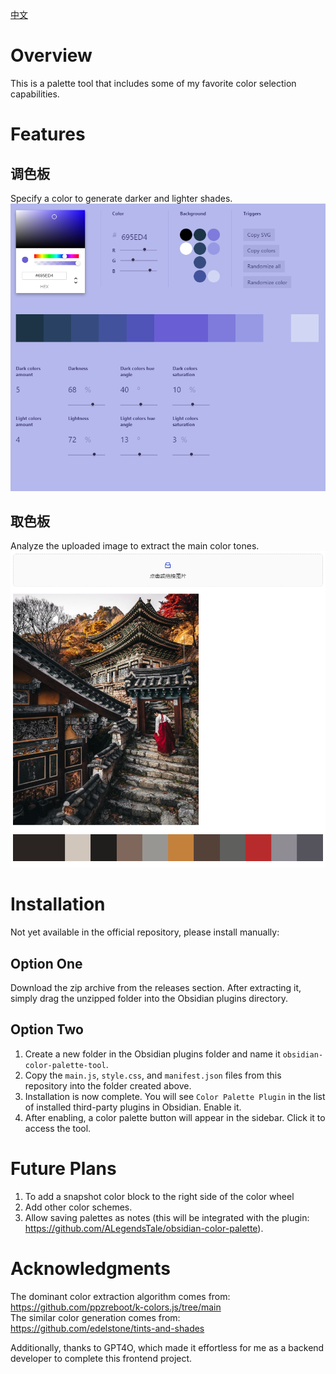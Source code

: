 [中文](readmefile/README_CN.md)
# Overview
This is a palette tool that includes some of my favorite color selection capabilities.

# Features
## 调色板
Specify a color to generate darker and lighter shades.
![palette.png](readmefile%2Fpalette.png)
## 取色板
Analyze the uploaded image to extract the main color tones.
![pipette.png](readmefile%2Fpipette.png)


# Installation
Not yet available in the official repository, please install manually:
## Option One
Download the zip archive from the releases section. After extracting it, simply drag the unzipped folder into the Obsidian plugins directory.
## Option Two
1. Create a new folder in the Obsidian plugins folder and name it `obsidian-color-palette-tool`.
2. Copy the `main.js`, `style.css`, and `manifest.json` files from this repository into the folder created above.
3. Installation is now complete. You will see `Color Palette Plugin` in the list of installed third-party plugins in Obsidian. Enable it.
4. After enabling, a color palette button will appear in the sidebar. Click it to access the tool.


# Future Plans
1. To add a snapshot color block to the right side of the color wheel
2. Add other color schemes.
3. Allow saving palettes as notes (this will be integrated with the plugin: https://github.com/ALegendsTale/obsidian-color-palette).

# Acknowledgments
The dominant color extraction algorithm comes from: https://github.com/ppzreboot/k-colors.js/tree/main  
The similar color generation comes from: https://github.com/edelstone/tints-and-shades

Additionally, thanks to GPT4O, which made it effortless for me as a backend developer to complete this frontend project.

